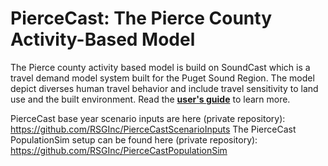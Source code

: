 # PierceCast: The Pierce County Activity-Based Model
The Pierce county activity based model is build on SoundCast which is a travel demand model system built for the Puget Sound Region. The model depict diverses human travel behavior and include travel sensitivity to land use and the built environment. Read the **[user's guide](https://github.com/RSGINC/PierceCast/wiki)** to learn more.

PierceCast base year scenario inputs are here (private repository): https://github.com/RSGInc/PierceCastScenarioInputs
The PierceCast PopulationSim setup can be found here (private repository): https://github.com/RSGInc/PierceCastPopulationSim
